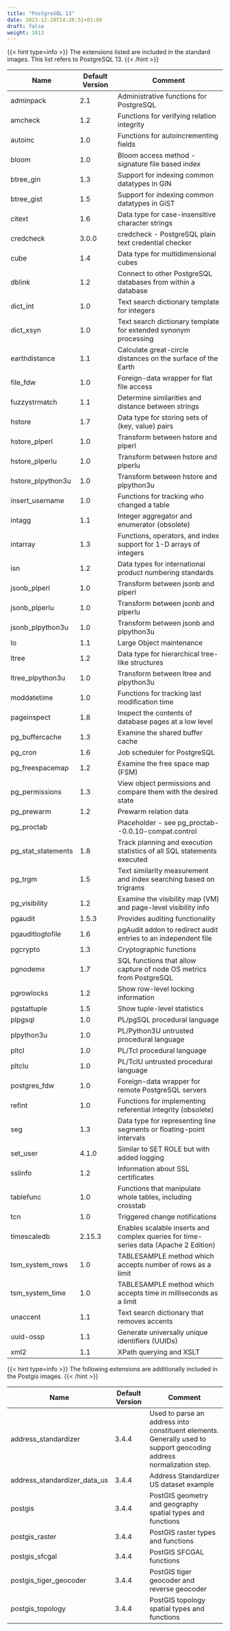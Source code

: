 ```yaml
---
title: "PostgreSQL 13"
date: 2023-12-28T14:26:51+01:00
draft: false
weight: 1813
---
```


{{< hint type=info >}} The extensions listed are included in the standard images. This list refers to PostgreSQL 13. {{< /hint >}}

| Name                | Default Version | Comment                                                                    |
|---------------------|-----------------|----------------------------------------------------------------------------|
| adminpack           | 2.1             | Administrative functions for PostgreSQL                                    |
| amcheck             | 1.2             | Functions for verifying relation integrity                                 |
| autoinc             | 1.0             | Functions for autoincrementing fields                                      |
| bloom               | 1.0             | Bloom access method - signature file based index                           |
| btree_gin           | 1.3             | Support for indexing common datatypes in GIN                               |
| btree_gist          | 1.5             | Support for indexing common datatypes in GiST                              |
| citext              | 1.6             | Data type for case-insensitive character strings                           |
| credcheck           | 3.0.0           | credcheck - PostgreSQL plain text credential checker                       |
| cube                | 1.4             | Data type for multidimensional cubes                                       |
| dblink              | 1.2             | Connect to other PostgreSQL databases from within a database               |
| dict_int            | 1.0             | Text search dictionary template for integers                               |
| dict_xsyn           | 1.0             | Text search dictionary template for extended synonym processing            |
| earthdistance       | 1.1             | Calculate great-circle distances on the surface of the Earth               |
| file_fdw            | 1.0             | Foreign-data wrapper for flat file access                                  |
| fuzzystrmatch       | 1.1             | Determine similarities and distance between strings                        |
| hstore              | 1.7             | Data type for storing sets of (key, value) pairs                           |
| hstore_plperl       | 1.0             | Transform between hstore and plperl                                        |
| hstore_plperlu      | 1.0             | Transform between hstore and plperlu                                       |
| hstore_plpython3u   | 1.0             | Transform between hstore and plpython3u                                    |
| insert_username     | 1.0             | Functions for tracking who changed a table                                 |
| intagg              | 1.1             | Integer aggregator and enumerator (obsolete)                               |
| intarray            | 1.3             | Functions, operators, and index support for 1-D arrays of integers         |
| isn                 | 1.2             | Data types for international product numbering standards                   |
| jsonb_plperl        | 1.0             | Transform between jsonb and plperl                                         |
| jsonb_plperlu       | 1.0             | Transform between jsonb and plperlu                                        |
| jsonb_plpython3u    | 1.0             | Transform between jsonb and plpython3u                                     |
| lo                  | 1.1             | Large Object maintenance                                                   |
| ltree               | 1.2             | Data type for hierarchical tree-like structures                            |
| ltree_plpython3u    | 1.0             | Transform between ltree and plpython3u                                     |
| moddatetime         | 1.0             | Functions for tracking last modification time                              |
| pageinspect         | 1.8             | Inspect the contents of database pages at a low level                      |
| pg_buffercache      | 1.3             | Examine the shared buffer cache                                            |
| pg_cron             | 1.6             | Job scheduler for PostgreSQL                                               |
| pg_freespacemap     | 1.2             | Examine the free space map (FSM)                                           |
| pg_permissions      | 1.3             | View object permissions and compare them with the desired state            |
| pg_prewarm          | 1.2             | Prewarm relation data                                                      |
| pg_proctab          |                 | Placeholder - see pg_proctab--0.0.10-compat.control                        |
| pg_stat_statements  | 1.8             | Track planning and execution statistics of all SQL statements executed     |
| pg_trgm             | 1.5             | Text similarity measurement and index searching based on trigrams          |
| pg_visibility       | 1.2             | Examine the visibility map (VM) and page-level visibility info             |
| pgaudit             | 1.5.3           | Provides auditing functionality                                            |
| pgauditlogtofile    | 1.6             | pgAudit addon to redirect audit entries to an independent file             |
| pgcrypto            | 1.3             | Cryptographic functions                                                    |
| pgnodemx            | 1.7             | SQL functions that allow capture of node OS metrics from PostgreSQL        |
| pgrowlocks          | 1.2             | Show row-level locking information                                         |
| pgstattuple         | 1.5             | Show tuple-level statistics                                                |
| plpgsql             | 1.0             | PL/pgSQL procedural language                                               |
| plpython3u          | 1.0             | PL/Python3U untrusted procedural language                                  |
| pltcl               | 1.0             | PL/Tcl procedural language                                                 |
| pltclu              | 1.0             | PL/TclU untrusted procedural language                                      |
| postgres_fdw        | 1.0             | Foreign-data wrapper for remote PostgreSQL servers                         |
| refint              | 1.0             | Functions for implementing referential integrity (obsolete)                |
| seg                 | 1.3             | Data type for representing line segments or floating-point intervals       |
| set_user            | 4.1.0           | Similar to SET ROLE but with added logging                                 |
| sslinfo             | 1.2             | Information about SSL certificates                                         |
| tablefunc           | 1.0             | Functions that manipulate whole tables, including crosstab                 |
| tcn                 | 1.0             | Triggered change notifications                                             |
| timescaledb         | 2.15.3          | Enables scalable inserts and complex queries for time-series data (Apache 2 Edition) |
| tsm_system_rows     | 1.0             | TABLESAMPLE method which accepts number of rows as a limit                 |
| tsm_system_time     | 1.0             | TABLESAMPLE method which accepts time in milliseconds as a limit           |
| unaccent            | 1.1             | Text search dictionary that removes accents                                |
| uuid-ossp           | 1.1             | Generate universally unique identifiers (UUIDs)                            |
| xml2                | 1.1             | XPath querying and XSLT                                                    |

{{< hint type=info >}} The following extensions are additionally included in the Postgis images. {{< /hint >}}

| Name                       | Default Version | Comment                                                                                             |
|----------------------------|-----------------|-----------------------------------------------------------------------------------------------------|
| address_standardizer       | 3.4.4           | Used to parse an address into constituent elements. Generally used to support geocoding address normalization step. |
| address_standardizer_data_us | 3.4.4         | Address Standardizer US dataset example                                                            |
| postgis                    | 3.4.4           | PostGIS geometry and geography spatial types and functions                                         |
| postgis_raster             | 3.4.4           | PostGIS raster types and functions                                                                 |
| postgis_sfcgal             | 3.4.4           | PostGIS SFCGAL functions                                                                           |
| postgis_tiger_geocoder     | 3.4.4           | PostGIS tiger geocoder and reverse geocoder                                                        |
| postgis_topology           | 3.4.4           | PostGIS topology spatial types and functions                                                       |
